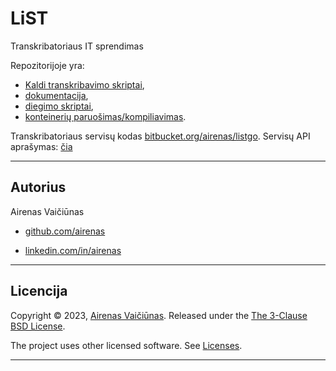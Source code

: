 # LiST

Transkribatoriaus IT sprendimas

Repozitorijoje yra:

- [Kaldi transkribavimo skriptai](src/decode),
- [dokumentacija](architecture),
- [diegimo skriptai](deploy/README.lt.md),
- [konteinerių paruošimas/kompiliavimas](deploy/local/README.lt.md).

Transkribatoriaus servisų kodas [bitbucket.org/airenas/listgo](https://bitbucket.org/airenas/listgo). Servisų API aprašymas: [čia](https://app.swaggerhub.com/apis/aireno/Transkipcija/)

---

## Autorius

Airenas Vaičiūnas

- [github.com/airenas](https://github.com/airenas)

- [linkedin.com/in/airenas](https://www.linkedin.com/in/airenas/)

---

## Licencija

Copyright © 2023, [Airenas Vaičiūnas](https://github.com/airenas).
Released under the [The 3-Clause BSD License](LICENSE).

The project uses other licensed software. See [Licenses](Licenses/).

---
